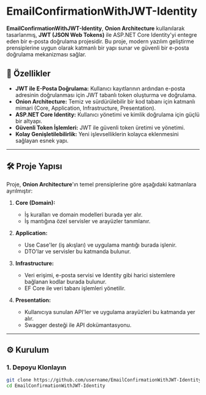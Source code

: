 # EmailConfirmationWithJWT-Identity


**EmailConfirmationWithJWT-Identity**, **Onion Architecture** kullanılarak tasarlanmış, **JWT (JSON Web Tokens)** ile ASP.NET Core Identity'yi entegre eden bir e-posta doğrulama projesidir. Bu proje, modern yazılım geliştirme prensiplerine uygun olarak katmanlı bir yapı sunar ve güvenli bir e-posta doğrulama mekanizması sağlar.

## 🚀 Özellikler

- **JWT ile E-Posta Doğrulama:** Kullanıcı kayıtlarının ardından e-posta adresinin doğrulanması için JWT tabanlı token oluşturma ve doğrulama.
- **Onion Architecture:** Temiz ve sürdürülebilir bir kod tabanı için katmanlı mimari (Core, Application, Infrastructure, Presentation).
- **ASP.NET Core Identity:** Kullanıcı yönetimi ve kimlik doğrulama için güçlü bir altyapı.
- **Güvenli Token İşlemleri:** JWT ile güvenli token üretimi ve yönetimi.
- **Kolay Genişletilebilirlik:** Yeni işlevselliklerin kolayca eklenmesini sağlayan esnek yapı.

---

## 🛠️ Proje Yapısı

Proje, **Onion Architecture**'ın temel prensiplerine göre aşağıdaki katmanlara ayrılmıştır:

1. **Core (Domain):**  
   - İş kuralları ve domain modelleri burada yer alır.
   - İş mantığına özel servisler ve arayüzler tanımlanır.

2. **Application:**  
   - Use Case'ler (iş akışları) ve uygulama mantığı burada işlenir.
   - DTO'lar ve servisler bu katmanda bulunur.

3. **Infrastructure:**  
   - Veri erişimi, e-posta servisi ve Identity gibi harici sistemlere bağlanan kodlar burada bulunur.
   - EF Core ile veri tabanı işlemleri yönetilir.

4. **Presentation:**  
   - Kullanıcıya sunulan API'ler ve uygulama arayüzleri bu katmanda yer alır.
   - Swagger desteği ile API dokümantasyonu.

---

## ⚙️ Kurulum

### 1. Depoyu Klonlayın
```bash
git clone https://github.com/username/EmailConfirmationWithJWT-Identity.git
cd EmailConfirmationWithJWT-Identity
